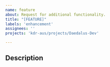 ```yaml
---
name: feature
about: Request for additional functionality.
title: "[FEATURE]"
labels: 'enhancement'
assignees: ''
projects: 'kdr-aus/projects/Daedalus-Dev'

---
```


## Description

